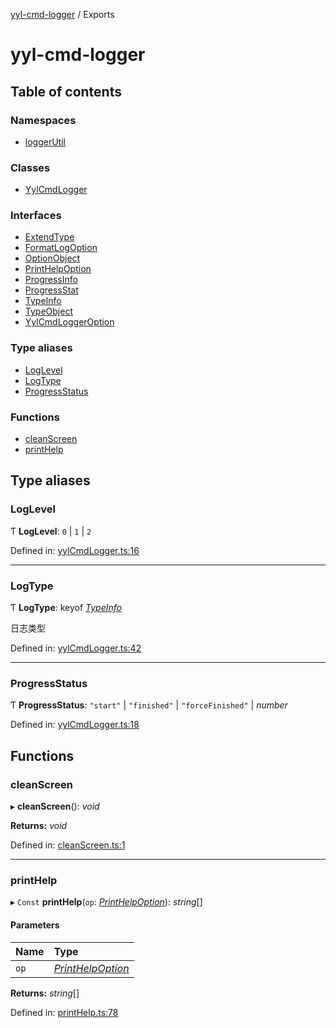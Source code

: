 [yyl-cmd-logger](README.md) / Exports

# yyl-cmd-logger

## Table of contents

### Namespaces

- [loggerUtil](modules/loggerutil.md)

### Classes

- [YylCmdLogger](classes/yylcmdlogger.md)

### Interfaces

- [ExtendType](interfaces/extendtype.md)
- [FormatLogOption](interfaces/formatlogoption.md)
- [OptionObject](interfaces/optionobject.md)
- [PrintHelpOption](interfaces/printhelpoption.md)
- [ProgressInfo](interfaces/progressinfo.md)
- [ProgressStat](interfaces/progressstat.md)
- [TypeInfo](interfaces/typeinfo.md)
- [TypeObject](interfaces/typeobject.md)
- [YylCmdLoggerOption](interfaces/yylcmdloggeroption.md)

### Type aliases

- [LogLevel](modules.md#loglevel)
- [LogType](modules.md#logtype)
- [ProgressStatus](modules.md#progressstatus)

### Functions

- [cleanScreen](modules.md#cleanscreen)
- [printHelp](modules.md#printhelp)

## Type aliases

### LogLevel

Ƭ **LogLevel**: ``0`` \| ``1`` \| ``2``

Defined in: [yylCmdLogger.ts:16](https://github.com/yyl-team/yyl-cmd-logger/blob/6b5ae25/src/yylCmdLogger.ts#L16)

___

### LogType

Ƭ **LogType**: keyof [*TypeInfo*](interfaces/typeinfo.md)

日志类型

Defined in: [yylCmdLogger.ts:42](https://github.com/yyl-team/yyl-cmd-logger/blob/6b5ae25/src/yylCmdLogger.ts#L42)

___

### ProgressStatus

Ƭ **ProgressStatus**: ``"start"`` \| ``"finished"`` \| ``"forceFinished"`` \| *number*

Defined in: [yylCmdLogger.ts:18](https://github.com/yyl-team/yyl-cmd-logger/blob/6b5ae25/src/yylCmdLogger.ts#L18)

## Functions

### cleanScreen

▸ **cleanScreen**(): *void*

**Returns:** *void*

Defined in: [cleanScreen.ts:1](https://github.com/yyl-team/yyl-cmd-logger/blob/6b5ae25/src/cleanScreen.ts#L1)

___

### printHelp

▸ `Const` **printHelp**(`op`: [*PrintHelpOption*](interfaces/printhelpoption.md)): *string*[]

#### Parameters

| Name | Type |
| :------ | :------ |
| `op` | [*PrintHelpOption*](interfaces/printhelpoption.md) |

**Returns:** *string*[]

Defined in: [printHelp.ts:78](https://github.com/yyl-team/yyl-cmd-logger/blob/6b5ae25/src/printHelp.ts#L78)
